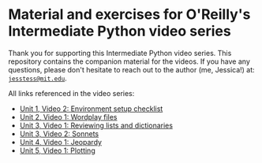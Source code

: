 # Material and exercises for O'Reilly's Intermediate Python video series

Thank you for supporting this Intermediate Python video series. This repository
contains the companion material for the videos. If you have any questions,
please don't hesitate to reach out to the author (me, Jessica!) at:
<code>jesstess@mit.edu</code>.

All links referenced in the video series:

* [Unit 1, Video 2: Environment setup checklist](./Unit1/checklist.mkd)
* [Unit 2, Video 1: Wordplay files](./Unit2/video1.mkd)
* [Unit 3, Video 1: Reviewing lists and dictionaries](./Unit3/video1.mkd)
* [Unit 3, Video 2: Sonnets](./Unit3/video2.mkd)
* [Unit 4, Video 1: Jeopardy](./Unit4/video1.mkd)
* [Unit 5, Video 1: Plotting](./Unit5/video1.mkd)
